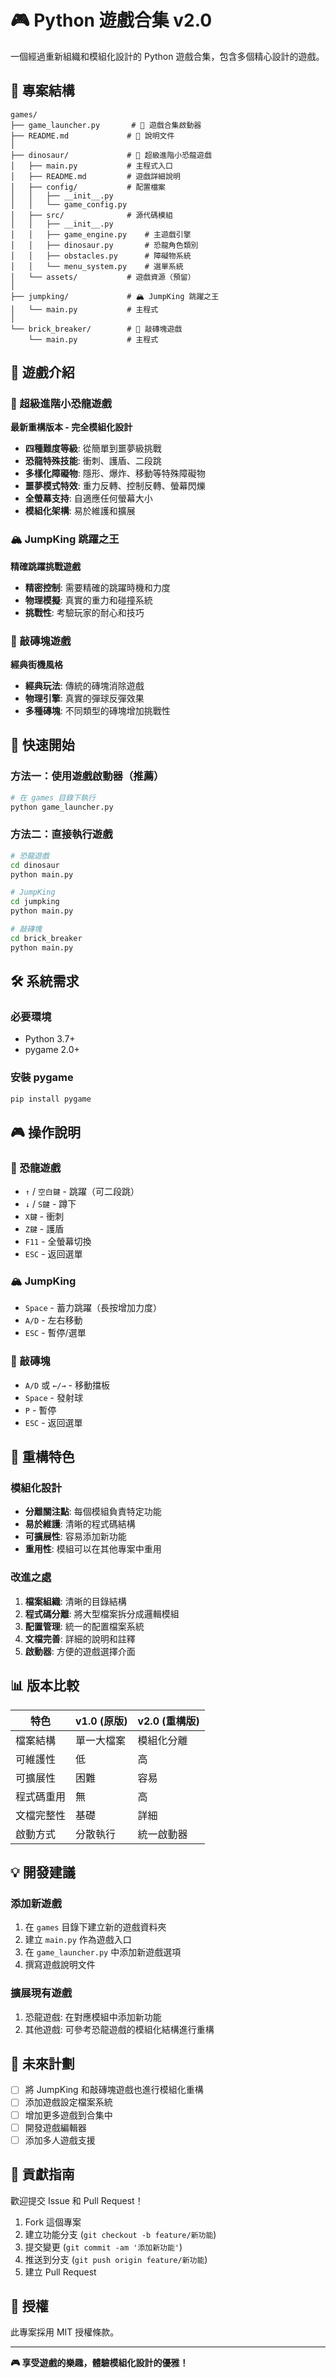 # 🎮 Python 遊戲合集 v2.0

一個經過重新組織和模組化設計的 Python 遊戲合集，包含多個精心設計的遊戲。

## 📁 專案結構

```
games/
├── game_launcher.py       # 🚀 遊戲合集啟動器
├── README.md             # 📖 說明文件
│
├── dinosaur/             # 🦕 超級進階小恐龍遊戲
│   ├── main.py           # 主程式入口
│   ├── README.md         # 遊戲詳細說明
│   ├── config/           # 配置檔案
│   │   ├── __init__.py
│   │   └── game_config.py
│   ├── src/              # 源代碼模組
│   │   ├── __init__.py
│   │   ├── game_engine.py    # 主遊戲引擎
│   │   ├── dinosaur.py       # 恐龍角色類別
│   │   ├── obstacles.py      # 障礙物系統
│   │   └── menu_system.py    # 選單系統
│   └── assets/           # 遊戲資源（預留）
│
├── jumpking/             # 🏔️ JumpKing 跳躍之王
│   └── main.py           # 主程式
│
└── brick_breaker/        # 🧱 敲磚塊遊戲
    └── main.py           # 主程式
```

## 🎯 遊戲介紹

### 🦕 超級進階小恐龍遊戲
**最新重構版本 - 完全模組化設計**

- **四種難度等級**: 從簡單到噩夢級挑戰
- **恐龍特殊技能**: 衝刺、護盾、二段跳
- **多樣化障礙物**: 隱形、爆炸、移動等特殊障礙物
- **噩夢模式特效**: 重力反轉、控制反轉、螢幕閃爍
- **全螢幕支持**: 自適應任何螢幕大小
- **模組化架構**: 易於維護和擴展

### 🏔️ JumpKing 跳躍之王
**精確跳躍挑戰遊戲**

- **精密控制**: 需要精確的跳躍時機和力度
- **物理模擬**: 真實的重力和碰撞系統
- **挑戰性**: 考驗玩家的耐心和技巧

### 🧱 敲磚塊遊戲
**經典街機風格**

- **經典玩法**: 傳統的磚塊消除遊戲
- **物理引擎**: 真實的彈球反彈效果
- **多種磚塊**: 不同類型的磚塊增加挑戰性

## 🚀 快速開始

### 方法一：使用遊戲啟動器（推薦）
```bash
# 在 games 目錄下執行
python game_launcher.py
```

### 方法二：直接執行遊戲
```bash
# 恐龍遊戲
cd dinosaur
python main.py

# JumpKing
cd jumpking
python main.py

# 敲磚塊
cd brick_breaker
python main.py
```

## 🛠️ 系統需求

### 必要環境
- Python 3.7+
- pygame 2.0+

### 安裝 pygame
```bash
pip install pygame
```

## 🎮 操作說明

### 🦕 恐龍遊戲
- `↑` / `空白鍵` - 跳躍（可二段跳）
- `↓` / `S鍵` - 蹲下
- `X鍵` - 衝刺
- `Z鍵` - 護盾
- `F11` - 全螢幕切換
- `ESC` - 返回選單

### 🏔️ JumpKing
- `Space` - 蓄力跳躍（長按增加力度）
- `A/D` - 左右移動
- `ESC` - 暫停/選單

### 🧱 敲磚塊
- `A/D` 或 `←/→` - 移動擋板
- `Space` - 發射球
- `P` - 暫停
- `ESC` - 返回選單

## 🔧 重構特色

### 模組化設計
- **分離關注點**: 每個模組負責特定功能
- **易於維護**: 清晰的程式碼結構
- **可擴展性**: 容易添加新功能
- **重用性**: 模組可以在其他專案中重用

### 改進之處
1. **檔案組織**: 清晰的目錄結構
2. **程式碼分離**: 將大型檔案拆分成邏輯模組
3. **配置管理**: 統一的配置檔案系統
4. **文檔完善**: 詳細的說明和註釋
5. **啟動器**: 方便的遊戲選擇介面

## 📊 版本比較

| 特色 | v1.0 (原版) | v2.0 (重構版) |
|------|-------------|---------------|
| 檔案結構 | 單一大檔案 | 模組化分離 |
| 可維護性 | 低 | 高 |
| 可擴展性 | 困難 | 容易 |
| 程式碼重用 | 無 | 高 |
| 文檔完整性 | 基礎 | 詳細 |
| 啟動方式 | 分散執行 | 統一啟動器 |

## 💡 開發建議

### 添加新遊戲
1. 在 `games` 目錄下建立新的遊戲資料夾
2. 建立 `main.py` 作為遊戲入口
3. 在 `game_launcher.py` 中添加新遊戲選項
4. 撰寫遊戲說明文件

### 擴展現有遊戲
1. 恐龍遊戲: 在對應模組中添加新功能
2. 其他遊戲: 可參考恐龍遊戲的模組化結構進行重構

## 🎯 未來計劃

- [ ] 將 JumpKing 和敲磚塊遊戲也進行模組化重構
- [ ] 添加遊戲設定檔案系統
- [ ] 增加更多遊戲到合集中
- [ ] 開發遊戲編輯器
- [ ] 添加多人遊戲支援

## 🤝 貢獻指南

歡迎提交 Issue 和 Pull Request！

1. Fork 這個專案
2. 建立功能分支 (`git checkout -b feature/新功能`)
3. 提交變更 (`git commit -am '添加新功能'`)
4. 推送到分支 (`git push origin feature/新功能`)
5. 建立 Pull Request

## 📄 授權

此專案採用 MIT 授權條款。

---

**🎮 享受遊戲的樂趣，體驗模組化設計的優雅！**
